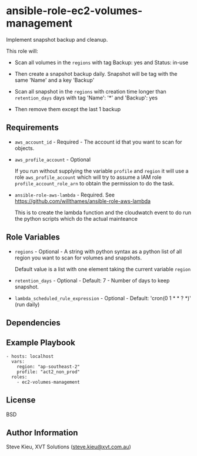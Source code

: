 ansible-role-ec2-volumes-management
=========

Implement snapshot backup and cleanup.

This role will:
- Scan all volumes in the `regions` with tag Backup: yes and Status: in-use
- Then create a snapshot backup daily. Snapshot will be tag with the same 'Name' and a key 'Backup'

- Scan all snapshot in the `regions` with creation time longer than `retention_days` days with tag 'Name': '\*' and 'Backup': yes
- Then remove them except the last 1 backup


Requirements
------------

- `aws_account_id` - Required - The account id that you want to scan for objects.

- `aws_profile_account` - Optional

  If you run without supplying the variable `profile` and `region` it will use a role
  `aws_profile_account` which will try to assume a IAM role
  `profile_account_role_arn` to obtain the permission to do the task.

- `ansible-role-aws-lambda` - Required. See https://github.com/willthames/ansible-role-aws-lambda

  This is to create the lambda function and the cloudwatch event to do run the
  python scripts which do the actual mainteance


Role Variables
--------------

- `regions` - Optional - A string with python syntax as a python list of all
  region you want to scan for volumes and snapshots.

  Default value is a list with one element taking the current variable `region`

- `retention_days` - Optional - Default: 7 - Number of days to keep snapshot.

- `lambda_scheduled_rule_expression` - Optional - Default: 'cron(0 1 \* \* ? \*)' (run daily)


Dependencies
------------


Example Playbook
----------------

```
- hosts: localhost
  vars:
    region: "ap-southeast-2"
    profile: "act2_non_prod"
  roles:
    - ec2-volumes-management
```

License
-------

BSD

Author Information
------------------

Steve Kieu, XVT Solutions (steve.kieu@xvt.com.au)
